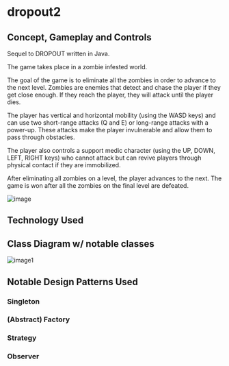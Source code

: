 # dropout2

## Concept, Gameplay and Controls
Sequel to DROPOUT written in Java.

The game takes place in a zombie infested world.

The goal of the game is to eliminate all the zombies in order to advance to the next level. Zombies are enemies that detect and chase the player if they get close enough. If they reach the player, they will attack until the player dies.

The player has vertical and horizontal mobility (using the WASD keys) and can use two short-range attacks (Q and E) or long-range attacks with a power-up. These attacks make the player invulnerable and allow them to pass through obstacles.

The player also controls a support medic character (using the UP, DOWN, LEFT, RIGHT keys) who cannot attack but can revive players through physical contact if they are immobilized.

After eliminating all zombies on a level, the player advances to the next. The game is won after all the zombies on the final level are defeated.

![image](https://github.com/user-attachments/assets/bf30fe28-744f-4a91-b14b-2962ebfec19c)


## Technology Used

## Class Diagram w/ notable classes

![image1](https://github.com/user-attachments/assets/9a531c92-8ec7-4126-a695-6193b21ca200)



## Notable Design Patterns Used

### Singleton

### (Abstract) Factory

### Strategy

### Observer
